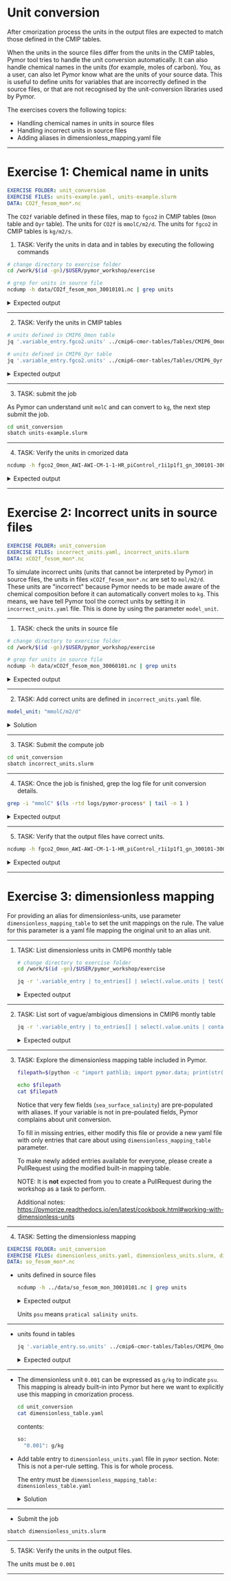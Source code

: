 # Unit conversion


After cmorization process the units in the output files are expected to match
those defined in the CMIP tables.

When the units in the source files differ from the units in the CMIP tables,
Pymor tool tries to handle the unit conversion automatically. It can also handle
chemical names in the units (for example, moles of carbon). You, as a user, can
also let Pymor know what are the units of your source data. This is useful to
define units for variables that are incorrectly defined in the source files, or
that are not recognised by the unit-conversion libraries used by Pymor.

The exercises covers the following topics:

- Handling chemical names in units in source files
- Handling incorrect units in source files
- Adding aliases in dimensionless_mapping.yaml file

---

# Exercise 1: Chemical name in units

```yaml
EXERCISE FOLDER: unit_conversion
EXERCISE FILES: units-example.yaml, units-example.slurm
DATA: CO2f_fesom_mon*.nc
```

The `CO2f` variable defined in these files, map to `fgco2` in CMIP tables (`Omon` table and `Oyr` table).
The units for `CO2f` is `mmolC/m2/d`.  The units for `fgco2` in CMIP tables is `kg/m2/s`.

  1. TASK: Verify the units in data and in tables by executing the following commands

  ```bash
  # change directory to exercise folder
  cd /work/$(id -gn)/$USER/pymor_workshop/exercise
  
  # grep for units in source file
  ncdump -h data/CO2f_fesom_mon_30010101.nc | grep units
  ```
  
  <details>
    <summary>Expected output</summary>
    
  ```shell
    time:units = "seconds since 3001-01-01 0:0:0" ;
    CO2f:units = "mmolC/m2/d" ;
  ```
  </details>

---

  2. TASK: Verify the units in CMIP tables

  ```bash
  # units defined in CMIP6_Omon table
  jq '.variable_entry.fgco2.units' ../cmip6-cmor-tables/Tables/CMIP6_Omon.json 
  
  # units defined in CMIP6_Oyr table
  jq '.variable_entry.fgco2.units' ../cmip6-cmor-tables/Tables/CMIP6_Oyr.json 
  ```

  <details>
    <summary>Expected output</summary>
    
  ```shell
    "kg m-2 s-1"
  ```
  </details>

---

  3. TASK: submit the job

As Pymor can understand unit `molC` and can convert to `kg`, the next step submit the job.

  ```bash
  cd unit_conversion
  sbatch units-example.slurm
  ```

---

  4. TASK: Verify the units in cmorized data

  ```bash
  ncdump -h fgco2_Omon_AWI-AWI-CM-1-1-HR_piControl_r1i1p1f1_gn_300101-300112.nc | grep units
  ```

  <details>
    <summary>Expected output</summary>
    
  ```shell
    units:                 kg m-2 s-1
  ```
  </details>

---

# Exercise 2: Incorrect units in source files

```yaml
EXERCISE FOLDER: unit_conversion
EXERCISE FILES: incorrect_units.yaml, incorrect_units.slurm
DATA: xCO2f_fesom_mon*.nc
```

To simulate incorrect units (units that cannot be interpreted by Pymor) in
source files, the units in files `xCO2f_fesom_mon*.nc` are set to
`mol/m2/d`. These units are "incorrect" because Pymor needs to be made aware of
the chemical composition before it can automatically convert moles to `kg`.
This means, we have tell Pymor tool the correct units by setting it in
`incorrect_units.yaml` file. This is done by using the parameter
`model_unit`.

---

  1. TASK: check the units in source file

  ```bash
  # change directory to exercise folder
  cd /work/$(id -gn)/$USER/pymor_workshop/exercise
  
  # grep for units in source file
  ncdump -h data/xCO2f_fesom_mon_30060101.nc | grep units
  ```

  <details>
    <summary>Expected output</summary>
    
  ```shell
    time:units = "seconds since 3006-01-01 0:0:0" ;
    xCO2f:units = "mol/m2/d" ;
  ```
  </details>

---

  2. TASK: Add correct units are defined in `incorrect_units.yaml` file.
   ```yaml
   model_unit: "mmolC/m2/d"
   ```
   
   <details>
     <summary>Solution</summary>

   ```yaml
   rules:
   # Example showing wrong units in source data files.
     - name: xfgco2
       [ ... ]
       # UNITS IN DATA FILE ARE WRONG.
       # PROVIDE CORRECT UNITS USING `model_unit` parameter.
       # UNITS to set "mmolC/m2/d"
       model_unit: "mmolC/m2/d"
       [ ... ]
   ```
   </details>

---

  3. TASK: Submit the compute job

  ```bash
  cd unit_conversion
  sbatch incorrect_units.slurm
  ```

---

  4. TASK: Once the job is finished, grep the log file for unit conversion details.
  
   ```bash
   grep -i "mmolC" $(ls -rtd logs/pymor-process* | tail -n 1 )
   ```
   
   <details>
     <summary>Expected output</summary>

     ```bash
     | DEBUG    | pymor.std_lib.units:handle_chemicals:159 - Chemical element Carbon detected in units mmolC/m2/d.
     | DEBUG    | pymor.std_lib.units:handle_chemicals:160 - Registering definition: molC = 12.0107 * g
     ```
   </details>

---

  5. TASK: Verify that the output files have correct units.
  
   ```bash
   ncdump -h fgco2_Omon_AWI-AWI-CM-1-1-HR_piControl_r1i1p1f1_gn_300101-300112.nc | grep units
   ```
   
   <details>
     <summary>Expected output</summary>

     ```bash
     units:                 kg m-2 s-1
     ```
   </details>

---

# Exercise 3: dimensionless mapping


For providing an alias for dimensionless-units, use parameter
`dimensionless_mapping_table` to set the unit mappings on the rule. The value
for this parameter is a yaml file mapping the original unit to an alias unit.

---

1. TASK: List dimensionless units in CMIP6 monthly table

   ```bash
   # change directory to exercise folder
   cd /work/$(id -gn)/$USER/pymor_workshop/exercise

   jq -r '.variable_entry | to_entries[] | select(.value.units | test("^\\d+(\\.\\d+)?$")) | "\(.value.out_name)\t\(.value.units)"' ../cmip6-cmor-tables/Tables/CMIP6_Omon.json | column -t
   ```

   <details>
     <summary>Expected output</summary>

     ```bash
     limfecalc   1
     limfediat   1
     limfediaz   1
     limfemisc   1
     limfepico   1
     limirrcalc  1
     limirrdiat  1
     limirrdiaz  1
     limirrmisc  1
     limirrpico  1
     limncalc    1
     limndiat    1
     limndiaz    1
     limnmisc    1
     limnpico    1
     ph          1
     phabio      1
     phabioos    1
     phnat       1
     phnatos     1
     phos        1
     so          0.001
     sob         0.001
     soga        0.001
     sos         0.001
     sosga       0.001
     ```
   </details>

---

2. TASK: List sort of vague/ambigious dimensions in CMIP6 montly table

   ```bash
   jq -r '.variable_entry | to_entries[] | select(.value.units | contains("mol")) | "\(.value.out_name)\t\(.value.units)"' ../cmip6-cmor-tables/Tables/CMIP6_Omon.json | column -t
   ```
   
   <details>
     <summary>Expected output</summary>
     
     Units just having `mol` does not tell which Element it is reffering to.
     These are potential candidates to include in dimensionless mapping table.

     ```bash
     arag            mol  m-3
     aragos          mol  m-3
     bacc            mol  m-3
     baccos          mol  m-3
     bfe             mol  m-3
     bfeos           mol  m-3
     bsi             mol  m-3
     bsios           mol  m-3
     calc            mol  m-3
     calcos          mol  m-3
     cfc11           mol  m-3
     cfc12           mol  m-3
     co3             mol  m-3
     co3abio         mol  m-3
     co3abioos       mol  m-3
     co3nat          mol  m-3
     co3natos        mol  m-3
     co3os           mol  m-3
     co3satarag      mol  m-3
     co3sataragos    mol  m-3
     co3satcalc      mol  m-3
     co3satcalcos    mol  m-3
     detoc           mol  m-3
     detocos         mol  m-3
     dfe             mol  m-3
     dfeos           mol  m-3
     dissi13c        mol  m-3
     dissi13cos      mol  m-3
     dissi14cabio    mol  m-3
     dissi14cabioos  mol  m-3
     dissic          mol  m-3
     dissicabio      mol  m-3
     dissicabioos    mol  m-3
     dissicnat       mol  m-3
     dissicnatos     mol  m-3
     dissicos        mol  m-3
     dissoc          mol  m-3
     dissocos        mol  m-3
     dmso            mol  m-3
     dmsos           mol  m-3
     eparag100       mol  m-2  s-1
     epc100          mol  m-2  s-1
     epcalc100       mol  m-2  s-1
     epfe100         mol  m-2  s-1
     epn100          mol  m-2  s-1
     epp100          mol  m-2  s-1
     epsi100         mol  m-2  s-1
     expc            mol  m-2  s-1
     fbddtalk        mol  m-2  s-1
     fbddtdic        mol  m-2  s-1
     fbddtdife       mol  m-2  s-1
     fbddtdin        mol  m-2  s-1
     fbddtdip        mol  m-2  s-1
     fbddtdisi       mol  m-2  s-1
     fddtalk         mol  m-2  s-1
     fddtdic         mol  m-2  s-1
     fddtdife        mol  m-2  s-1
     fddtdin         mol  m-2  s-1
     fddtdip         mol  m-2  s-1
     fddtdisi        mol  m-2  s-1
     fgcfc11         mol  m-2  s-1
     fgcfc12         mol  m-2  s-1
     fgdms           mol  m-2  s-1
     fgo2            mol  m-2  s-1
     fgsf6           mol  m-2  s-1
     frfe            mol  m-2  s-1
     fric            mol  m-2  s-1
     frn             mol  m-2  s-1
     froc            mol  m-2  s-1
     fsfe            mol  m-2  s-1
     fsn             mol  m-2  s-1
     graz            mol  m-3  s-1
     icfriver        mol  m-2  s-1
     intparag        mol  m-2  s-1
     intpbfe         mol  m-2  s-1
     intpbn          mol  m-2  s-1
     intpbp          mol  m-2  s-1
     intpbsi         mol  m-2  s-1
     intpcalcite     mol  m-2  s-1
     intpn2          mol  m-2  s-1
     intpp           mol  m-2  s-1
     intppcalc       mol  m-2  s-1
     intppdiat       mol  m-2  s-1
     intppdiaz       mol  m-2  s-1
     intppmisc       mol  m-2  s-1
     intppnitrate    mol  m-2  s-1
     intpppico       mol  m-2  s-1
     nh4             mol  m-3
     nh4os           mol  m-3
     no3             mol  m-3
     no3os           mol  m-3
     o2              mol  m-3
     o2min           mol  m-3
     o2os            mol  m-3
     o2sat           mol  m-3
     o2satos         mol  m-3
     ocfriver        mol  m-2  s-1
     phyc            mol  m-3
     phycalc         mol  m-3
     phycalcos       mol  m-3
     phycos          mol  m-3
     phydiat         mol  m-3
     phydiatos       mol  m-3
     phydiaz         mol  m-3
     phydiazos       mol  m-3
     phyfe           mol  m-3
     phyfeos         mol  m-3
     phymisc         mol  m-3
     phymiscos       mol  m-3
     phyn            mol  m-3
     phynos          mol  m-3
     phyp            mol  m-3
     phypico         mol  m-3
     phypicoos       mol  m-3
     phypos          mol  m-3
     physi           mol  m-3
     physios         mol  m-3
     po4             mol  m-3
     po4os           mol  m-3
     pon             mol  m-3
     ponos           mol  m-3
     pop             mol  m-3
     popos           mol  m-3
     pp              mol  m-3  s-1
     ppos            mol  m-3  s-1
     sf6             mol  m-3
     si              mol  m-3
     sios            mol  m-3
     talk            mol  m-3
     talknat         mol  m-3
     talknatos       mol  m-3
     talkos          mol  m-3
     zmeso           mol  m-3
     zmesoos         mol  m-3
     zmicro          mol  m-3
     zmicroos        mol  m-3
     zmisc           mol  m-3
     zmiscos         mol  m-3
     zooc            mol  m-3
     zoocos          mol  m-3
     ```
   </details>
   
---

3. TASK: Explore the dimensionless mapping table included in Pymor.

   ```bash
   filepath=$(python -c "import pathlib; import pymor.data; print(str(pathlib.Path(pymor.data.__file__).parent) + '/dimensionless_mappings.yaml')")
   
   echo $filepath
   cat $filepath
   ```
   
   Notice that very few fields (`sea_surface_salinity`) are pre-populated with
   aliases.  If your variable is not in pre-poulated fields, Pymor complains
   about unit conversion.
   
   To fill in missing entries, either modify this file or provide a new yaml
   file with only entries that care about using `dimensionless_mapping_table`
   parameter.
   
   To make newly added entries available for everyone, please create a
   PullRequest using the modified built-in mapping table.

   NOTE: It is **not** expected from you to create a PullRequest during
   the workshop as a task to perform.
  
   Additional notes: https://pymorize.readthedocs.io/en/latest/cookbook.html#working-with-dimensionless-units
   
---

4. TASK: Setting the dimensionless mapping

```yaml
EXERCISE FOLDER: unit_conversion
EXERCISE FILES: dimensionless_units.yaml, dimensionless_units.slurm, dimensionless_table.yaml
DATA: so_fesom_mon*.nc
```

  - units defined in source files
  
    ```bash
    ncdump -h ../data/so_fesom_mon_30010101.nc | grep units
    ```
    
    <details>
      <summary>Expected output</summary>
      
      ```bash
		time:units = "seconds since 3001-01-01 0:0:0" ;
		so:units = "psu" ;
      ```
    </details>

    Units `psu` means `pratical salinity units`. 

---

  - units found in tables
  
    ```bash
    jq '.variable_entry.so.units' ../cmip6-cmor-tables/Tables/CMIP6_Omon.json
    ```
    
    <details>
      <summary>Expected output</summary>
      
      ```bash
      0.001
      ```
    </details>
    
---

  - The dimensionless unit `0.001` can be expressed as `g/kg` to indicate `psu`.
    This mapping is already built-in into Pymor but here we want to explicitly use this mapping in cmorization process.
    
    ```bash
    cd unit_conversion
    cat dimensionless_table.yaml
    ```
    
    contents:
    ```bash
    so:
      "0.001": g/kg
    ```

  - Add table entry to `dimensionless_units.yaml` file in `pymor` section.
    Note: This is not a per-rule setting. This is for whole process.
  
    The entry must be `dimensionless_mapping_table: dimensionless_table.yaml`

    <details>
      <summary>Solution</summary>
    
    ```yaml
    [...]
    pymor:
      dimensionless_mapping_table: dimensionless_table.yaml
    [...]
    ```
    </details> 

---

  - Submit the job
  
  ```bash
  sbatch dimensionless_units.slurm
  ```
  
---

5. TASK: Verify the units in the output files.

  The units must be `0.001`

---
